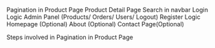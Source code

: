<!-- Product Limit check while adding in the cart
Product Limit check during increment in the cart -->

<!-- Stripe Payment option logic in checkout page -->

Pagination in Product Page
Product Detail Page
Search in navbar
Login Logic
Admin Panel (Products/ Orders/ Users/ Logout)
Register Logic
Homepage (Optional)
About (Optional)
Contact Page(Optional)

Steps involved in Pagination in Product Page

<!-- 0. Create Seed database and run the script (add up to 10 products) -->

<!-- 1. Create a new Vite Project (React) and clean it up -->

<!-- 2. install all necessary packages (bootstrap react-bootstrap @reduxjs/toolkit react-redux axios) -->

<!-- 3. axios instance setup -->

<!-- 4. constants (product url) -->

<!-- 5. services (product) -->

<!-- 6. slices (product) -->

<!-- 7. store (productReducer) -->

<!-- 8. store bind into the main.jsx -->

<!-- 9. Pagination Component and Product List -->

<!-- 10. product list page (useSelector and useDispatch) -->

<!-- 11. Pagination send props (total,limit, currentPage, setCurrentPage, setLimit, dispatch)

12. Pagination bootstrap logic update
    a. active === currentPage
    b. numberOfPage = Math.ceil(total/limit)

    c. Onclick event => dispatch(setCurrentPage(number))

13. Limit Dropdown
    a. select/option
    b. onchange dispatch(setLimit(limit)) -->
